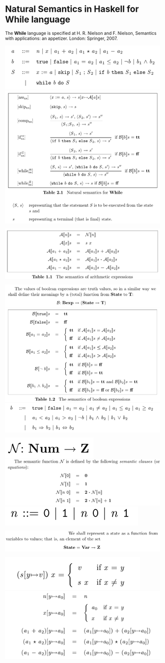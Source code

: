  
# Natural Semantics in Haskell for __While__ language

The __While__ language is specified at H. R. Nielson and F. Nielson, Semantics with applications: an appetizer. London: Springer, 2007.

![](img/grammar.png)
![](img/table-2-1.png)

![](img/arith-sematics.png)

![](img/boolean-semantic-function-signature.png)
![](img/boolean-semantics.png)
![](img/boolean-grammar.png)


![](img/num-semantic-function-signature.png)
![](img/num-semantic-function-definition.png)
![](img/number_grammar.png)

![](img/state-func-signature.png)

![](img/substitution-function-definition.png)
![](img/substitutions.png)
